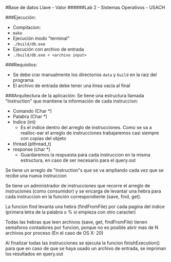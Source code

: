 #Base de datos Llave - Valor
######Lab 2 - Sistemas Operativos - USACH 

###Ejecución:
 - Compilacion:
  - ```make```
 - Ejecución modo "terminal"
  - ```./build/db.exe```
 - Ejecución con archivo de entrada
  - ```./build/db.exe < <archivo input>```

###Requisitos:
 - Se debe crar manualmente los directorios ```data``` y ```build``` en la raiz del programa
 - El archivo de entrada debe tener una linea vacía al final

###Arquitectura de la aplicación:
Se tiene una estructura llamada "Instruction" que mantiene la información de cada instruccion:
 - Comando (Char *)
 - Palabra (Char *)
 - Indice (int)
   - Es el indice dentro del arreglo de instrucciones. Como se va a realloc-ear el arreglo de instrucciones trabajaremos casi siempre con copias del objeto
 - thread (pthread_t)
 - response (char *)
   - Guardaremos la respuesta para cada instruccion en la misma estructura, en caso de ser necesario para el query.out

Se tiene un arreglo de "Instruction"s que se va ampliando cada vez que se recibe una nueva instruccion

Se tiene un administrador de instrucciones que recorre el arreglo de instruciones (como consumidor) y se encarga de levantar una hebra para cada instruccion en la función correspondiente (save, find, get).

La funcion find levanta una hebra (findFromFile) por cada pagina del indice (primera letra de la palabra o % si empieza con otro caracter)

Todas las hebras que leen archivos (save, get, findFromFile) tienen semaforos contadores por funcion, porque no es posible abrir mas de N archivos por proceso (En el caso de OS X: 20)

Al finalizar todas las instrucciones se ejecuta la funcion finishExecution() para que en caso de que se haya usado un archivo de entrada, se impriman los resultados en query.out